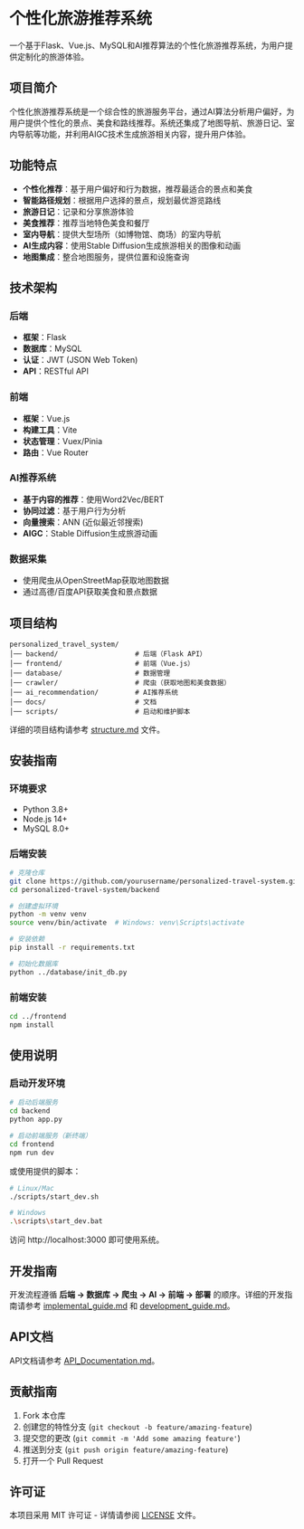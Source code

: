 # 个性化旅游推荐系统

一个基于Flask、Vue.js、MySQL和AI推荐算法的个性化旅游推荐系统，为用户提供定制化的旅游体验。

## 项目简介

个性化旅游推荐系统是一个综合性的旅游服务平台，通过AI算法分析用户偏好，为用户提供个性化的景点、美食和路线推荐。系统还集成了地图导航、旅游日记、室内导航等功能，并利用AIGC技术生成旅游相关内容，提升用户体验。

## 功能特点

- **个性化推荐**：基于用户偏好和行为数据，推荐最适合的景点和美食
- **智能路径规划**：根据用户选择的景点，规划最优游览路线
- **旅游日记**：记录和分享旅游体验
- **美食推荐**：推荐当地特色美食和餐厅
- **室内导航**：提供大型场所（如博物馆、商场）的室内导航
- **AI生成内容**：使用Stable Diffusion生成旅游相关的图像和动画
- **地图集成**：整合地图服务，提供位置和设施查询

## 技术架构

### 后端
- **框架**：Flask
- **数据库**：MySQL
- **认证**：JWT (JSON Web Token)
- **API**：RESTful API

### 前端
- **框架**：Vue.js
- **构建工具**：Vite
- **状态管理**：Vuex/Pinia
- **路由**：Vue Router

### AI推荐系统
- **基于内容的推荐**：使用Word2Vec/BERT
- **协同过滤**：基于用户行为分析
- **向量搜索**：ANN (近似最近邻搜索)
- **AIGC**：Stable Diffusion生成旅游动画

### 数据采集
- 使用爬虫从OpenStreetMap获取地图数据
- 通过高德/百度API获取美食和景点数据

## 项目结构

```
personalized_travel_system/
│── backend/                   # 后端（Flask API）
│── frontend/                  # 前端（Vue.js）
│── database/                  # 数据管理
│── crawler/                   # 爬虫（获取地图和美食数据）
│── ai_recommendation/         # AI推荐系统
│── docs/                      # 文档
│── scripts/                   # 启动和维护脚本
```

详细的项目结构请参考 [structure.md](./structure.md) 文件。

## 安装指南

### 环境要求
- Python 3.8+
- Node.js 14+
- MySQL 8.0+

### 后端安装

```bash
# 克隆仓库
git clone https://github.com/yourusername/personalized-travel-system.git
cd personalized-travel-system/backend

# 创建虚拟环境
python -m venv venv
source venv/bin/activate  # Windows: venv\Scripts\activate

# 安装依赖
pip install -r requirements.txt

# 初始化数据库
python ../database/init_db.py
```

### 前端安装

```bash
cd ../frontend
npm install
```

## 使用说明

### 启动开发环境

```bash
# 启动后端服务
cd backend
python app.py

# 启动前端服务（新终端）
cd frontend
npm run dev
```

或使用提供的脚本：

```bash
# Linux/Mac
./scripts/start_dev.sh

# Windows
.\scripts\start_dev.bat
```

访问 http://localhost:3000 即可使用系统。

## 开发指南

开发流程遵循 **后端 → 数据库 → 爬虫 → AI → 前端 → 部署** 的顺序。详细的开发指南请参考 [implemental_guide.md](./implemental_guide.md) 和 [development_guide.md](./docs/development_guide.md)。

## API文档

API文档请参考 [API_Documentation.md](./docs/API_Documentation.md)。

## 贡献指南

1. Fork 本仓库
2. 创建您的特性分支 (`git checkout -b feature/amazing-feature`)
3. 提交您的更改 (`git commit -m 'Add some amazing feature'`)
4. 推送到分支 (`git push origin feature/amazing-feature`)
5. 打开一个 Pull Request

## 许可证

本项目采用 MIT 许可证 - 详情请参阅 [LICENSE](./LICENSE) 文件。
